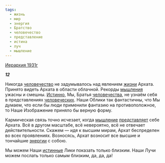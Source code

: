 ```yaml
---
tags:
  - жизнь
  - мир
  - энергия
  - Братство
  - человечество
  - представление
  - истина
  - луч
  - мышление
---
```

[Иерархия 1931г](https://127.0.0.1:4002/agni/1931)

___12___

Никогда [человечество](../../../tags/#человечество) не задумывалось над явлением [жизни](../../../tags/#жизнь) Архата. Принято видеть Архата в области облачной. Рекорды [мышления](../../../tags/#[мышление](../../../tags/#мышление)) ужасны и смешны. [Истинно](../../../tags/#истина), Мы, Братья [человечества](../../../tags/#человечество), не узнаём себя в представлениях [человеческих](../../../tags/#человечество). Наши Облики так фантастичны, что Мы думаем, что если бы люди применили фантазию на противоположное, то Наше Изображение приняло бы верную форму.   

Кармическая связь точно исчезает, когда [мышление](../../../tags/#мышление) [представляет](../../../tags/#представление) себе Архата. Всё в другом масштабе, всё невероятно, всё не отвечает действительности. Скажем — идя к высшим мирам, Архат беспределен во всех проявлениях. Возносясь, Архат возносит все высшие и тончайшие [энергии](../../../tags/#энергия) с собою.   

Мы можем Наши [истинные](../../../tags/#истина) Лики показать только близким. Наши Лучи можем послать только самым близким, да, да, да!   

